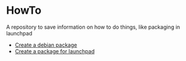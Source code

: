 # HowTo
A repository to save information on how to do things, like packaging in launchpad

* [Create a debian package](./deb-pack.md)
* [Create a package for launchpad](./ppa-pack.md)
